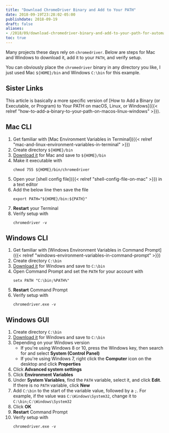 ```yaml
---
title: "Download ChromeDriver Binary and Add to Your PATH"
date: 2018-09-19T23:28:02-05:00
publishdate: 2018-09-19
draft: false
aliases:
- /2018/09/download-chromedriver-binary-and-add-to-your-path-for-automated-functional-testing/
toc: true
---
```


Many projects these days rely on `chromedriver`. Below are steps for Mac and Windows to download it, add it to your `PATH`, and verify setup.

You can obviously place the `chromedriver` binary in any directory you like, I just used Mac `${HOME}/bin` and Windows `C:\bin` for this example.

<!--more-->

## Sister Links

This article is basically a more specific version of [How to Add a Binary (or Executable, or Program) to Your PATH on macOS, Linux, or Windows]({{< relref "how-to-add-a-binary-to-your-path-on-macos-linux-windows" >}}).

## Mac CLI

1. Get familiar with [Mac Environment Variables in Terminal]({{< relref "mac-and-linux-environment-variables-in-terminal" >}})
1. Create directory `${HOME}/bin`
1. [Download it](http://chromedriver.chromium.org/downloads) for Mac and save to `${HOME}/bin`
1. Make it executable with
    ```
    chmod 755 ${HOME}/bin/chromedriver
    ```
1. Open your [shell config file]({{< relref "shell-config-file-on-mac" >}}) in a text editor
1. Add the below line then save the file
    ```
    export PATH="${HOME}/bin:${PATH}"
    ```
1. **Restart** your Terminal
1. Verify setup with
    ```
    chromedriver -v
    ```

## Windows CLI

1. Get familiar with [Windows Environment Variables in Command Prompt]({{< relref "windows-environment-variables-in-command-prompt" >}})
1. Create directory `C:\bin`
1. [Download it](http://chromedriver.chromium.org/downloads) for Windows and save to `C:\bin`
1. Open Command Prompt and set the `PATH` for your account with
    ```
    setx PATH "C:\bin;%PATH%"
    ```
1. **Restart** Command Prompt
1. Verify setup with
    ```
    chromedriver.exe -v
    ```

## Windows GUI

1. Create directory `C:\bin`
1. [Download it](http://chromedriver.chromium.org/downloads) for Windows and save to `C:\bin`
1. Depending on your Windows version
    - If you're using Windows 8 or 10, press the Windows key, then search for and select **System (Control Panel)**
    - If you're using Windows 7, right click the **Computer** icon on the desktop and click **Properties**
1. Click **Advanced system settings**
1. Click **Environment Variables**
1. Under **System Variables**, find the `PATH` variable, select it, and click **Edit**. If there is no `PATH` variable, click **New**
1. Add `C:\bin` to the start of the variable value, followed by a `;`. For example, if the value was `C:\Windows\System32`, change it to `C:\bin;C:\Windows\System32`
1. Click **OK**
1. **Restart** Command Prompt
1. Verify setup with
    ```
    chromedriver.exe -v
    ```
